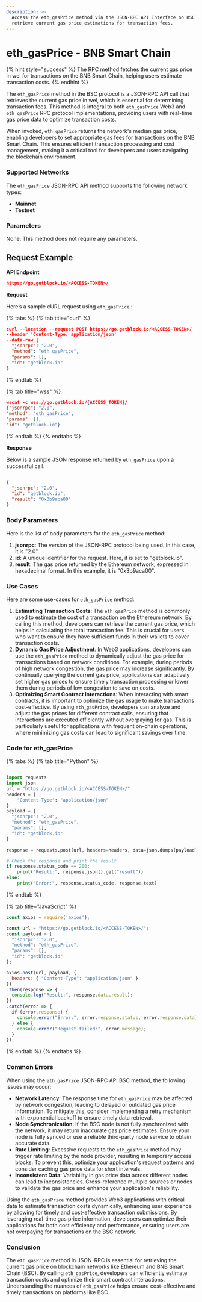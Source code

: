 ```yaml
---
description: >-
  Access the eth_gasPrice method via the JSON-RPC API Interface on BSC to
  retrieve current gas price estimations for transaction fees.
---
```


# eth\_gasPrice - BNB Smart Chain

{% hint style="success" %}
The RPC method fetches the current gas price in wei for transactions on the BNB Smart Chain, helping users estimate transaction costs.
{% endhint %}

The `eth_gasPrice` method in the BSC protocol is a JSON-RPC API call that retrieves the current gas price in wei, which is essential for determining transaction fees. This method is integral to both `eth_gasPrice` Web3 and `eth_gasPrice` RPC protocol implementations, providing users with real-time gas price data to optimize transaction costs.

When invoked, `eth_gasPrice` returns the network's median gas price, enabling developers to set appropriate gas fees for transactions on the BNB Smart Chain. This ensures efficient transaction processing and cost management, making it a critical tool for developers and users navigating the blockchain environment.

### Supported Networks

The `eth_gasPrice` JSON-RPC API method supports the following network types:

* **Mainnet**
* **Testnet**

### Parameters

None: This method does not require any parameters.

## Request Example

**API Endpoint**

```json
https://go.getblock.io/<ACCESS-TOKEN>/
```

**Request**

Here’s a sample cURL request using `eth_gasPrice` :

{% tabs %}
{% tab title="curl" %}
```json
curl --location --request POST https://go.getblock.io/<ACCESS-TOKEN>/
--header 'Content-Type: application/json' 
--data-raw {
  "jsonrpc": "2.0",
  "method": "eth_gasPrice",
  "params": [],
  "id": "getblock.io"
}
```
{% endtab %}

{% tab title="wss" %}
```json
wscat -c wss://go.getblock.io/{ACCESS_TOKEN}/
{"jsonrpc": "2.0",
"method": "eth_gasPrice",
"params": [],
"id": "getblock.io"}
```
{% endtab %}
{% endtabs %}

**Response**

Below is a sample JSON response returned by `eth_gasPrice` upon a successful call:

```json

{
  "jsonrpc": "2.0",
  "id": "getblock.io",
  "result": "0x3b9aca00"
}

```

### Body Parameters

Here is the list of body parameters for the `eth_gasPrice` method:

1. **jsonrpc**: The version of the JSON-RPC protocol being used. In this case, it is "2.0".
2. **id**: A unique identifier for the request. Here, it is set to "getblock.io".
3. **result**: The gas price returned by the Ethereum network, expressed in hexadecimal format. In this example, it is "0x3b9aca00".

### Use Cases

Here are some use-cases for `eth_gasPrice` method:

1. **Estimating Transaction Costs**: The `eth_gasPrice` method is commonly used to estimate the cost of a transaction on the Ethereum network. By calling this method, developers can retrieve the current gas price, which helps in calculating the total transaction fee. This is crucial for users who want to ensure they have sufficient funds in their wallets to cover transaction costs.
2. **Dynamic Gas Price Adjustment**: In Web3 applications, developers can use the `eth_gasPrice` method to dynamically adjust the gas price for transactions based on network conditions. For example, during periods of high network congestion, the gas price may increase significantly. By continually querying the current gas price, applications can adaptively set higher gas prices to ensure timely transaction processing or lower them during periods of low congestion to save on costs.
3. **Optimizing Smart Contract Interactions**: When interacting with smart contracts, it is important to optimize the gas usage to make transactions cost-effective. By using `eth_gasPrice`, developers can analyze and adjust the gas prices for different contract calls, ensuring that interactions are executed efficiently without overpaying for gas. This is particularly useful for applications with frequent on-chain operations, where minimizing gas costs can lead to significant savings over time.

### Code for eth\_gasPrice

{% tabs %}
{% tab title="Python" %}
```python

import requests
import json
url = "https://go.getblock.io/<ACCESS-TOKEN>/"
headers = {
    "Content-Type": "application/json"
}
payload = {
  "jsonrpc": "2.0",
  "method": "eth_gasPrice",
  "params": [],
  "id": "getblock.io"
}

response = requests.post(url, headers=headers, data=json.dumps(payload))

# Check the response and print the result
if response.status_code == 200:
    print("Result:", response.json().get("result"))
else:
    print("Error:", response.status_code, response.text)

```
{% endtab %}

{% tab title="JavaScript" %}
```javascript
const axios = require('axios');

const url = "https://go.getblock.io/<ACCESS-TOKEN>/";
const payload = {
  "jsonrpc": "2.0",
  "method": "eth_gasPrice",
  "params": [],
  "id": "getblock.io"
};

axios.post(url, payload, {
  headers: { "Content-Type": "application/json" }
})
.then(response => {
  console.log("Result:", response.data.result);
})
.catch(error => {
  if (error.response) {
    console.error("Error:", error.response.status, error.response.data);
  } else {
    console.error("Request failed:", error.message);
  }
});
```
{% endtab %}
{% endtabs %}

### Common Errors

When using the `eth_gasPrice` JSON-RPC API BSC method, the following issues may occur:

* **Network Latency**: The response time for `eth_gasPrice` may be affected by network congestion, leading to delayed or outdated gas price information. To mitigate this, consider implementing a retry mechanism with exponential backoff to ensure timely data retrieval.
* **Node Synchronization**: If the BSC node is not fully synchronized with the network, it may return inaccurate gas price estimates. Ensure your node is fully synced or use a reliable third-party node service to obtain accurate data.
* **Rate Limiting**: Excessive requests to the `eth_gasPrice` method may trigger rate limiting by the node provider, resulting in temporary access blocks. To prevent this, optimize your application's request patterns and consider caching gas price data for short intervals.
* **Inconsistent Data**: Variability in gas price data across different nodes can lead to inconsistencies. Cross-reference multiple sources or nodes to validate the gas price and enhance your application's reliability.

Using the `eth_gasPrice` method provides Web3 applications with critical data to estimate transaction costs dynamically, enhancing user experience by allowing for timely and cost-effective transaction submissions. By leveraging real-time gas price information, developers can optimize their applications for both cost efficiency and performance, ensuring users are not overpaying for transactions on the BSC network.

### Conclusion

The `eth_gasPrice` method in JSON-RPC is essential for retrieving the current gas price on blockchain networks like Ethereum and BNB Smart Chain (BSC). By calling `eth_gasPrice`, developers can efficiently estimate transaction costs and optimize their smart contract interactions. Understanding the nuances of `eth_gasPrice` helps ensure cost-effective and timely transactions on platforms like BSC.
